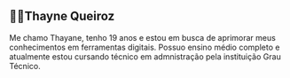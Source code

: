 ## 👩‍💻Thayne Queiroz
Me chamo Thayane, tenho 19 anos e estou em busca de aprimorar meus conhecimentos em ferramentas digitais.
Possuo ensino médio completo e atualmente estou cursando técnico em admnistração pela instituição Grau Técnico.

<p alighn="left">
    <a href="https://.instagram.com/0Thayyy0_?igsh=ZWZmNG13YTVreG4z&utm_source=qr"
          <img
              src="file:///C:/Users/gabri/Downloads/instagram%20(1).svg"
